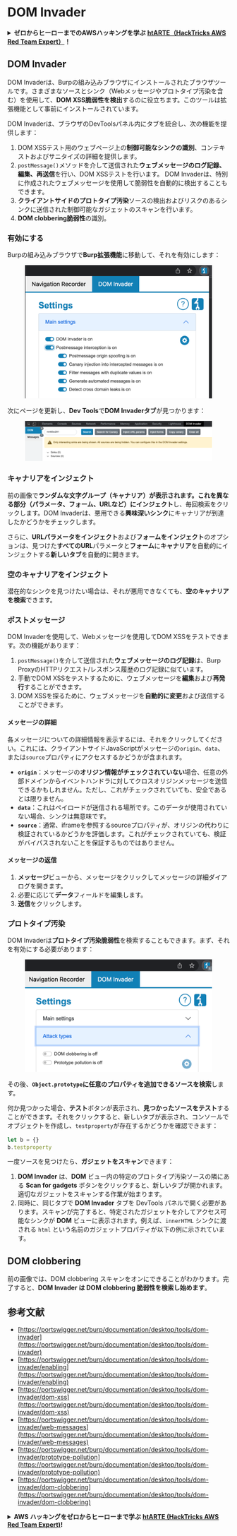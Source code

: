 # DOM Invader

<details>

<summary><strong>ゼロからヒーローまでのAWSハッキングを学ぶ</strong> <a href="https://training.hacktricks.xyz/courses/arte"><strong>htARTE（HackTricks AWS Red Team Expert）</strong></a><strong>！</strong></summary>

HackTricksをサポートする他の方法：

- **HackTricksで企業を宣伝したい**または**HackTricksをPDFでダウンロードしたい**場合は、[**SUBSCRIPTION PLANS**](https://github.com/sponsors/carlospolop)をチェックしてください！
- [**公式PEASS＆HackTricksスワッグ**](https://peass.creator-spring.com)を入手する
- [**The PEASS Family**](https://opensea.io/collection/the-peass-family)を発見し、独占的な[**NFTs**](https://opensea.io/collection/the-peass-family)のコレクションを見つける
- **Discordグループ**に**参加**する💬（https://discord.gg/hRep4RUj7f）または[**telegramグループ**](https://t.me/peass)に参加するか、**Twitter**🐦で**フォロー**する[**@carlospolopm**](https://twitter.com/hacktricks_live)**。**
- **HackTricks**（https://github.com/carlospolop/hacktricks）と[**HackTricks Cloud**](https://github.com/carlospolop/hacktricks-cloud)のGitHubリポジトリにPRを提出して、あなたのハッキングテクニックを共有してください。

</details>

## DOM Invader

DOM Invaderは、Burpの組み込みブラウザにインストールされたブラウザツールです。さまざまなソースとシンク（Webメッセージやプロトタイプ汚染を含む）を使用して、**DOM XSS脆弱性を検出**するのに役立ちます。このツールは拡張機能として事前にインストールされています。

DOM Invaderは、ブラウザのDevToolsパネル内にタブを統合し、次の機能を提供します：

1. DOM XSSテスト用のウェブページ上の**制御可能なシンクの識別**、コンテキストおよびサニタイズの詳細を提供します。
2. `postMessage()`メソッドを介して送信された**ウェブメッセージのログ記録、編集、再送信**を行い、DOM XSSテストを行います。 DOM Invaderは、特別に作成されたウェブメッセージを使用して脆弱性を自動的に検出することもできます。
3. **クライアントサイドのプロトタイプ汚染**ソースの検出およびリスクのあるシンクに送信された制御可能なガジェットのスキャンを行います。
4. **DOM clobbering脆弱性**の識別。

### 有効にする

Burpの組み込みブラウザで**Burp拡張機能**に移動して、それを有効にします：

<figure><img src="../../.gitbook/assets/image (4) (1) (1) (2).png" alt=""><figcaption></figcaption></figure>

次にページを更新し、**Dev Tools**で**DOM Invaderタブ**が見つかります：

<figure><img src="../../.gitbook/assets/image (3) (1) (1) (1) (1) (1) (1) (1) (1) (1).png" alt=""><figcaption></figcaption></figure>

### キャナリアをインジェクト

前の画像で**ランダムな文字グループ（キャナリア）**が表示されます。これを異なる部分（パラメータ、フォーム、URLなど）に**インジェクト**し、毎回検索をクリックします。DOM Invaderは、悪用できる**興味深いシンク**にキャナリアが到達したかどうかをチェックします。

さらに、**URLパラメータをインジェクト**および**フォームをインジェクト**のオプションは、見つけた**すべてのURL**パラメータと**フォーム**に**キャナリア**を自動的にインジェクトする**新しいタブ**を自動的に開きます。

### 空のキャナリアをインジェクト

潜在的なシンクを見つけたい場合は、それが悪用できなくても、**空のキャナリアを検索**できます。

### ポストメッセージ

DOM Invaderを使用して、Webメッセージを使用してDOM XSSをテストできます。次の機能があります：

1. `postMessage()`を介して送信された**ウェブメッセージのログ記録**は、Burp ProxyのHTTPリクエスト/レスポンス履歴のログ記録に似ています。
2. 手動でDOM XSSをテストするために、ウェブメッセージを**編集**および**再発行**することができます。
3. DOM XSSを探るために、ウェブメッセージを**自動的に変更**および送信することができます。

#### メッセージの詳細

各メッセージについての詳細情報を表示するには、それをクリックしてください。これには、クライアントサイドJavaScriptがメッセージの`origin`、`data`、または`source`プロパティにアクセスするかどうかが含まれます。

- **`origin`**：メッセージの**オリジン情報がチェックされていない**場合、任意の外部ドメインからイベントハンドラに対してクロスオリジンメッセージを送信できるかもしれません。ただし、これがチェックされていても、安全であるとは限りません。
- **`data`**：これはペイロードが送信される場所です。このデータが使用されていない場合、シンクは無意味です。
- **`source`**：通常、iframeを参照するsourceプロパティが、オリジンの代わりに検証されているかどうかを評価します。これがチェックされていても、検証がバイパスされないことを保証するものではありません。

#### メッセージの返信

1. **メッセージ**ビューから、メッセージをクリックしてメッセージの詳細ダイアログを開きます。
2. 必要に応じて**データ**フィールドを編集します。
3. **送信**をクリックします。

### プロトタイプ汚染

DOM Invaderは**プロトタイプ汚染脆弱性**を検索することもできます。まず、それを有効にする必要があります：

<figure><img src="../../.gitbook/assets/image (5) (1) (1) (3).png" alt=""><figcaption></figcaption></figure>

その後、**`Object.prototype`**に任意のプロパティを追加できる**ソースを検索**します。

何か見つかった場合、**テスト**ボタンが表示され、**見つかったソースをテスト**することができます。それをクリックすると、新しいタブが表示され、コンソールでオブジェクトを作成し、`testproperty`が存在するかどうかを確認できます：
```javascript
let b = {}
b.testproperty
```
一度ソースを見つけたら、**ガジェットをスキャン**できます：

1. **DOM Invader** は、**DOM** ビュー内の特定のプロトタイプ汚染ソースの隣にある **Scan for gadgets** ボタンをクリックすると、新しいタブが開かれます。適切なガジェットをスキャンする作業が始まります。
2. 同時に、同じタブで **DOM Invader** タブを DevTools パネルで開く必要があります。スキャンが完了すると、特定されたガジェットを介してアクセス可能なシンクが **DOM** ビューに表示されます。例えば、`innerHTML` シンクに渡される `html` という名前のガジェットプロパティが以下の例に示されています。

## DOM clobbering

前の画像では、DOM clobbering スキャンをオンにできることがわかります。完了すると、**DOM Invader は DOM clobbering 脆弱性を検索し始めます**。

## 参考文献

* [https://portswigger.net/burp/documentation/desktop/tools/dom-invader](https://portswigger.net/burp/documentation/desktop/tools/dom-invader)
* [https://portswigger.net/burp/documentation/desktop/tools/dom-invader/enabling](https://portswigger.net/burp/documentation/desktop/tools/dom-invader/enabling)
* [https://portswigger.net/burp/documentation/desktop/tools/dom-invader/dom-xss](https://portswigger.net/burp/documentation/desktop/tools/dom-invader/dom-xss)
* [https://portswigger.net/burp/documentation/desktop/tools/dom-invader/web-messages](https://portswigger.net/burp/documentation/desktop/tools/dom-invader/web-messages)
* [https://portswigger.net/burp/documentation/desktop/tools/dom-invader/prototype-pollution](https://portswigger.net/burp/documentation/desktop/tools/dom-invader/prototype-pollution)
* [https://portswigger.net/burp/documentation/desktop/tools/dom-invader/dom-clobbering](https://portswigger.net/burp/documentation/desktop/tools/dom-invader/dom-clobbering)

<details>

<summary><strong>AWS ハッキングをゼロからヒーローまで学ぶ</strong> <a href="https://training.hacktricks.xyz/courses/arte"><strong>htARTE (HackTricks AWS Red Team Expert)</strong></a><strong>!</strong></summary>

HackTricks をサポートする他の方法：

* **HackTricks で企業を宣伝したい**、または **HackTricks を PDF でダウンロードしたい** 場合は、[**SUBSCRIPTION PLANS**](https://github.com/sponsors/carlospolop) をチェックしてください！
* [**公式 PEASS & HackTricks スワッグ**](https://peass.creator-spring.com) を手に入れる
* [**The PEASS Family**](https://opensea.io/collection/the-peass-family) を発見し、独占的な [**NFTs**](https://opensea.io/collection/the-peass-family) のコレクションを見つける
* 💬 [**Discord グループ**](https://discord.gg/hRep4RUj7f) に参加するか、[**telegram グループ**](https://t.me/peass) に参加するか、**Twitter** 🐦 [**@carlospolopm**](https://twitter.com/hacktricks_live) をフォローする。
* **HackTricks** と [**HackTricks Cloud**](https://github.com/carlospolop/hacktricks-cloud) の github リポジトリに PR を提出して、あなたのハッキングテクニックを共有してください。

</details>
